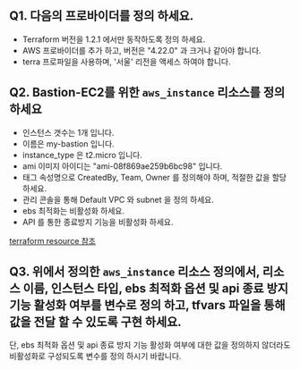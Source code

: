 ## Q1. 다음의 프로바이더를 정의 하세요.
- Terraform 버전을 1.2.1 에서만 동작하도록 정의 하세요.
- AWS 프로바이더를 추가 하고, 버전은 "4.22.0" 과 크거나 같아야 합니다. 
- terra 프로파일을 사용하며, '서울' 리전을 액세스 하여야 합니다.



## Q2. Bastion-EC2를 위한 `aws_instance` 리소스를 정의 하세요  
- 인스턴스 갯수는 1개 입니다. 
- 이름은 my-bastion 입니다.
- instance_type 은 t2.micro 입니다.
- ami 이미지 아이디는 "ami-08f869ae259b6bc98" 입니다.
- 태그 속성명으로 CreatedBy, Team, Owner 를 정의해야 하며, 적절한 값을 할당 하세요.
- 관리 콘솔을 통해 Default VPC 와 subnet 을 정의 하세요.
- ebs 최적화는 비활성화 하세요.
- API 를 통한 종료방지 기능을 비활성화 하세요.

[terraform resource 참조](https://registry.terraform.io/providers/hashicorp/aws/latest/docs/resources/instance)  

## Q3. 위에서 정의한 `aws_instance` 리소스 정의에서, 리소스 이름, 인스턴스 타입, ebs 최적화 옵션 및 api 종료 방지 기능 활성화 여부를 변수로 정의 하고, tfvars 파일을 통해 값을 전달 할 수 있도록 구현 하세요.  
단, ebs 최적화 옵션 및 api 종료 방지 기능 활성화 여부에 대한 값을 정의하지 않더라도 비활성화로 구성되도록 변수를 정의 하시기 바랍니다.
